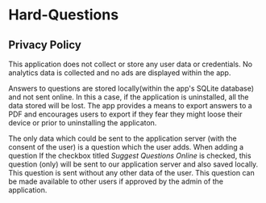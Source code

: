 # Hard-Questions
## Privacy Policy
This application does not collect or store any user data or credentials. No analytics data is collected and no ads are displayed within the app.

Answers to questions are stored locally(within the app's SQLite database) and not sent online. In this a case, if the application is uninstalled, all the data stored will be lost.
The app provides a means to export answers to a PDF and encourages users to export if they fear they might loose their device or prior to uninstalling the applicaton.

The only data which could be sent to the application server (with the consent of the user) is a question which the user adds. When adding a question If the checkbox titled *Suggest Questions Online* is checked, this question (only) will be sent to our application server and also saved locally. 
This question is sent without any other data of the user. This question can be made available to other users if approved by the admin of the application. 
